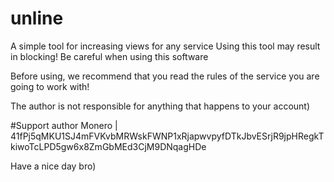 # unline
A simple tool for increasing views for any service
Using this tool may result in blocking!
Be careful when using this software

Before using, we recommend that you read the rules of the service you are going to work with!

The author is not responsible for anything that happens to your account)

#Support author
Monero | 41fPj5qMKU1SJ4mFVKvbMRWskFWNP1xRjapwvpyfDTkJbvESrjR9jpHRegkTkiwoTcLPD5gw6x8ZmGbMEd3CjM9DNqagHDe

Have a nice day bro)
